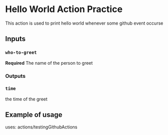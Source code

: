 # Hello World Action Practice
This action is used to print hello world whenever some github event occurse

## Inputs
### `who-to-greet`
**Required** The name of the person to greet

### Outputs
### `time`
the time of the greet

## Example of usage
uses: actions/testingGithubActions